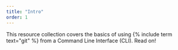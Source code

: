 ```yaml
---
title: "Intro"
order: 1
---
```

This resource collection covers the basics of using {% include term text="git" %} from a Command Line Interface (CLI). Read on!